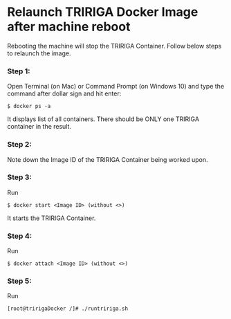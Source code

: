 # Relaunch TRIRIGA Docker Image after machine reboot

Rebooting the machine will stop the TRIRIGA Container. Follow below steps to relaunch the image.

### Step 1: 

Open Terminal (on Mac) or Command Prompt (on Windows 10) and type the command after dollar sign and hit enter:

```
$ docker ps -a 
```

It displays list of all containers. 
There should be ONLY one TRIRIGA container in the result. 

### Step 2: 

Note down the Image ID of the TRIRIGA Container being worked upon. 

### Step 3: 

Run

```
$ docker start <Image ID> (without <>)
```

It starts the TRIRIGA Container.

### Step 4: 

Run

```
$ docker attach <Image ID> (without <>)
```

### Step 5:

Run 

```
[root@tririgaDocker /]# ./runtririga.sh
```



